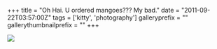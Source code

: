 +++
title = "Oh Hai. U ordered mangoes??? My bad."
date = "2011-09-22T03:57:00Z"
tags = ['kitty', 'photography']
galleryprefix = ""
gallerythumbnailprefix = ""
+++

![](/img/IMG_0947.jpeg)

